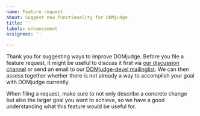 ```yaml
---
name: Feature request
about: Suggest new functionality for DOMjudge
title: ''
labels: enhancement
assignees: ''

---
```


Thank you for suggesting ways to improve DOMjudge. Before you file a feature
request, it might be useful to discuss it first via
[our discussion channel](https://www.domjudge.org/chat) or send an email to our
[DOMjudge-devel mailinglist](https://www.domjudge.org/mailman/postorius/lists/domjudge-devel.domjudge.org/). We can then assess together whether there is
not already a way to accomplish your goal with DOMjudge currently.

When filing a request, make sure to not only describe a concrete change but
also the larger goal you want to achieve, so we have a good understanding
what this feature would be useful for.
